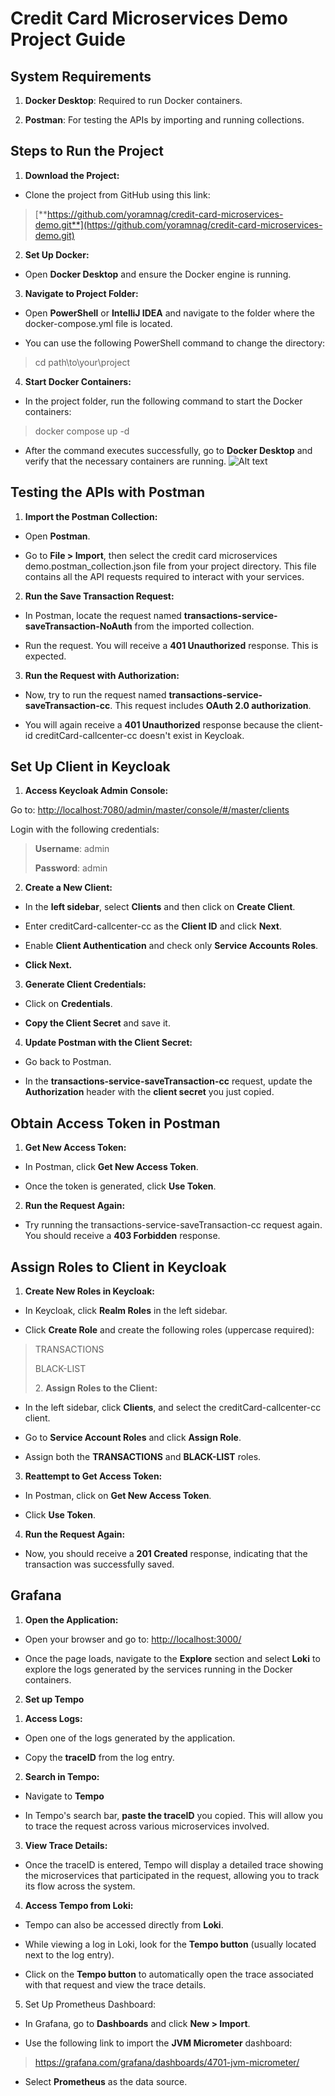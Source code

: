 # 

# Credit Card Microservices Demo Project Guide

## System Requirements

1.  **Docker Desktop**: Required to run Docker containers.

2.  **Postman**: For testing the APIs by importing and running
    collections.

## Steps to Run the Project

1.  **Download the Project:**

-   Clone the project from GitHub using this link:

> [**https://github.com/yoramnag/credit-card-microservices-demo.git**](https://github.com/yoramnag/credit-card-microservices-demo.git)

2.  **Set Up Docker:**

-   Open **Docker Desktop** and ensure the Docker engine is running.

3.  **Navigate to Project Folder:**

-   Open **PowerShell** or **IntelliJ IDEA** and navigate to the folder
    where the docker-compose.yml file is located.

-   You can use the following PowerShell command to change the
    directory:

> cd path\\to\\your\\project

4.  **Start Docker Containers:**

-   In the project folder, run the following command to start the Docker
    containers:

> docker compose up -d

-   After the command executes successfully, go to **Docker Desktop**
    and verify that the necessary containers are running.
    ![Alt text](1.png)

## Testing the APIs with Postman

1.  **Import the Postman Collection:**

-   Open **Postman**.

-   Go to **File \> Import**, then select the credit card microservices
    demo.postman_collection.json file from your project directory. This
    file contains all the API requests required to interact with your
    services.

2.  **Run the Save Transaction Request:**

-   In Postman, locate the request named
    **transactions-service-saveTransaction-NoAuth** from the imported
    collection.

-   Run the request. You will receive a **401 Unauthorized** response.
    This is expected.

3.  **Run the Request with Authorization:**

-   Now, try to run the request named
    **transactions-service-saveTransaction-cc**. This request includes
    **OAuth 2.0 authorization**.

-   You will again receive a **401 Unauthorized** response because the
    client-id creditCard-callcenter-cc doesn't exist in Keycloak.

## Set Up Client in Keycloak

1.  **Access Keycloak Admin Console:**

Go to: <http://localhost:7080/admin/master/console/#/master/clients>

Login with the following credentials:

> **Username**: admin
>
> **Password**: admin

2.  **Create a New Client:**

-   In the **left sidebar**, select **Clients** and then click on
    **Create Client**.

-   Enter creditCard-callcenter-cc as the **Client ID** and click
    **Next**.

-   Enable **Client Authentication** and check only **Service Accounts
    Roles**.

-   **Click Next.**

3.  **Generate Client Credentials:**

-   Click on **Credentials**.

-   **Copy the Client Secret** and save it.

4.  **Update Postman with the Client Secret:**

-   Go back to Postman.

-   In the **transactions-service-saveTransaction-cc** request, update
    the **Authorization** header with the **client secret** you just
    copied.

## Obtain Access Token in Postman

1.  **Get New Access Token:**

-   In Postman, click **Get New Access Token**.

-   Once the token is generated, click **Use Token**.

2.  **Run the Request Again:**

-   Try running the transactions-service-saveTransaction-cc request
    again. You should receive a **403 Forbidden** response.

## Assign Roles to Client in Keycloak

1.  **Create New Roles in Keycloak:**

-   In Keycloak, click **Realm Roles** in the left sidebar.

-   Click **Create Role** and create the following roles (uppercase
    required):

> TRANSACTIONS
>
> BLACK-LIST
>
> 2\. **Assign Roles to the Client:**

-   In the left sidebar, click **Clients**, and select the
    creditCard-callcenter-cc client.

-   Go to **Service Account Roles** and click **Assign Role**.

-   Assign both the **TRANSACTIONS** and **BLACK-LIST** roles.

3.  **Reattempt to Get Access Token:**

-   In Postman, click on **Get New Access Token**.

-   Click **Use Token**.

4.  **Run the Request Again:**

-   Now, you should receive a **201 Created** response, indicating that
    the transaction was successfully saved.

## Grafana

1.  **Open the Application:**

-   Open your browser and go to: <http://localhost:3000/>

-   Once the page loads, navigate to the **Explore** section and select
    **Loki** to explore the logs generated by the services running in
    the Docker containers.

2.  **Set up Tempo**

<!-- -->

1.  **Access Logs:**

-   Open one of the logs generated by the application.

-   Copy the **traceID** from the log entry.

2.  **Search in Tempo:**

-   Navigate to **Tempo**

-   In Tempo\'s search bar, **paste the traceID** you copied. This will
    allow you to trace the request across various microservices
    involved.

3.  **View Trace Details:**

-   Once the traceID is entered, Tempo will display a detailed trace
    showing the microservices that participated in the request, allowing
    you to track its flow across the system.

4.  **Access Tempo from Loki:**

-   Tempo can also be accessed directly from **Loki**.

-   While viewing a log in Loki, look for the **Tempo button** (usually
    located next to the log entry).

-   Click on the **Tempo button** to automatically open the trace
    associated with that request and view the trace details.

5.  Set Up Prometheus Dashboard:

-   In Grafana, go to **Dashboards** and click **New \> Import**.

-   Use the following link to import the **JVM Micrometer** dashboard:

> <https://grafana.com/grafana/dashboards/4701-jvm-micrometer/>

-   Select **Prometheus** as the data source.
